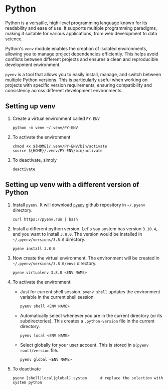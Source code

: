 # Python

Python is a versatile, high-level programming language known for its readability and ease of use. It supports multiple programming paradigms, making it suitable for various applications, from web development to data science.

Python's `venv` module enables the creation of isolated environments, allowing you to manage project dependencies efficiently. This helps avoid conflicts between different projects and ensures a clean and reproducible development environment.

`pyenv` is a tool that allows you to easily install, manage, and switch between multiple Python versions. This is particularly useful when working on projects with specific version requirements, ensuring compatibility and consistency across different development environments.

## Setting up venv

1. Create a virtual environment called `PY-ENV`

   ```shell
   python -m venv ~/.venv/PY-ENV
   ```

2. To activate the environment

   ```shell
   chmod +x ${HOME}/.venv/PY-ENV/bin/activate
   source ${HOME}/.venv/PY-ENV/bin/activate
   ```

3. To deactivate, simply

   ```shell
   deactivate
   ```

## Setting up venv with a different version of Python

1. Install `pyenv`. It will download [`pyenv`](https://github.com/pyenv/pyenv.git) github repository in `~/.pyenv` directory.

   ```shell
   curl https://pyenv.run | bash
   ```

2. Install a different python version. Let's say system has version `3.10.4`, and you want to install `3.8.0`. The version would be installed in `~/.pyenv/versions/3.8.0` directory.

   ```shell
   pyenv install 3.8.0
   ```

3. Now create the virtual environment. The environment will be created in `~/.pyenv/versions/3.8.0/envs` directory.

   ```shell
   pyenv virtualenv 3.8.0 <ENV NAME>
   ```

4. To activate the environment:

   - Just for current shell session. `pyenv shell` updates the environment variable in the current shell session.

     ```shell
     pyenv shell <ENV NAME>
     ```

   - Automatically select whenever you are in the current directory (or its subdirectories). This creates a `.python-version` file in the current directory.

     ```shell
     pyenv local <ENV NAME>
     ```

   - Select globally for your user account. This is stored in `$(pyenv root)/version` file.

     ```shell
     pyenv global <ENV NAME>
     ```

5. To deactivate

   ```shell
   pyenv [shell|local|global] system      # replace the selection with system python
   ```
